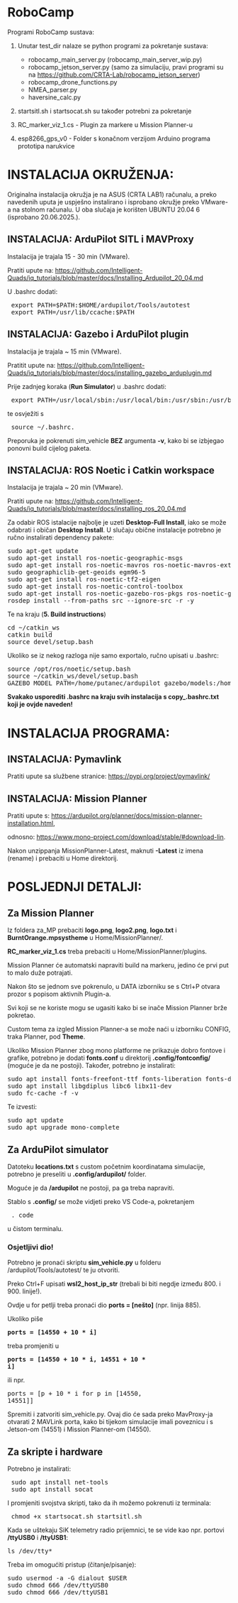 # RoboCamp

Programi RoboCamp sustava:

1.  Unutar test_dir nalaze se python programi za pokretanje sustava:
    -  robocamp_main_server.py   (robocamp_main_server_wip.py)
    -  robocamp_jetson_server.py (samo za simulaciju, pravi programi su na https://github.com/CRTA-Lab/robocamp_jetson_server)
    -  robocamp_drone_functions.py
    -  NMEA_parser.py
    -  haversine_calc.py
2.  startsitl.sh i startsocat.sh su također potrebni za pokretanje

4.  RC_marker_viz_1.cs  -  Plugin za markere u Mission Planner-u
5.  esp8266_gps_v0      -  Folder s konačnom verzijom Arduino programa prototipa narukvice


# INSTALACIJA OKRUŽENJA:

Originalna instalacija okružja je na ASUS (CRTA LAB1) računalu, a preko navedenih uputa je uspješno instalirano i isprobano okružje preko VMware-a na stolnom računalu.
U oba slučaja je korišten UBUNTU 20.04 6 (isprobano 20.06.2025.).

## INSTALACIJA: ArduPilot SITL i MAVProxy
Instalacija je trajala 15 - 30 min (VMware).

Pratiti upute na: https://github.com/Intelligent-Quads/iq_tutorials/blob/master/docs/Installing_Ardupilot_20_04.md

U .bashrc dodati:
<pre> export PATH=$PATH:$HOME/ardupilot/Tools/autotest 
 export PATH=/usr/lib/ccache:$PATH </pre>

## INSTALACIJA: Gazebo i ArduPilot plugin
Instalacija je trajala ~ 15 min (VMware).

Pratitit upute na: https://github.com/Intelligent-Quads/iq_tutorials/blob/master/docs/installing_gazebo_arduplugin.md

Prije zadnjeg koraka (**Run Simulator**) u .bashrc dodati:
<pre> export PATH=/usr/local/sbin:/usr/local/bin:/usr/sbin:/usr/bin:/sbin:/bin:$PATH </pre>
te osvježiti s
<pre> source ~/.bashrc. </pre>

Preporuka je pokrenuti sim_vehicle **BEZ** argumenta **-v**, kako bi se izbjegao ponovni build cijelog paketa.

## INSTALACIJA: ROS Noetic i Catkin workspace
Instalacija je trajala ~ 20 min (VMware).

Pratiti upute na: https://github.com/Intelligent-Quads/iq_tutorials/blob/master/docs/installing_ros_20_04.md

Za odabir ROS istalacije najbolje je uzeti **Desktop-Full Install**, iako se može odabrati i običan **Desktop Install**.
U slučaju obične instalacije potrebno je ručno instalirati dependency pakete:
<pre>sudo apt-get update
sudo apt-get install ros-noetic-geographic-msgs
sudo apt-get install ros-noetic-mavros ros-noetic-mavros-extras
sudo geographiclib-get-geoids egm96-5
sudo apt-get install ros-noetic-tf2-eigen
sudo apt-get install ros-noetic-control-toolbox
sudo apt-get install ros-noetic-gazebo-ros-pkgs ros-noetic-gazebo-ros-control
rosdep install --from-paths src --ignore-src -r -y </pre>

Te na kraju (**5. Build instructions**)

<pre>cd ~/catkin_ws
catkin build
source devel/setup.bash</pre>

Ukoliko se iz nekog razloga nije samo exportalo, ručno upisati u .bashrc:
<pre>source /opt/ros/noetic/setup.bash
source ~/catkin_ws/devel/setup.bash
GAZEBO_MODEL_PATH=/home/putanec/ardupilot_gazebo/models:/home/putanec/catkin_ws/src/iq_sim/models</pre>

**Svakako usporediti .bashrc na kraju svih instalacija s copy_.bashrc.txt koji je ovjde naveden!**



# INSTALACIJA PROGRAMA:

## INSTALACIJA: Pymavlink
Pratiti upute sa službene stranice: https://pypi.org/project/pymavlink/

## INSTALACIJA: Mission Planner
Pratiti upute s: https://ardupilot.org/planner/docs/mission-planner-installation.html,

odnosno: https://www.mono-project.com/download/stable/#download-lin.

Nakon unzippanja MissionPlanner-Latest, maknuti **-Latest** iz imena (rename) i prebaciti u Home direktorij.

# POSLJEDNJI DETALJI:
## Za Mission Planner
Iz foldera za_MP prebaciti **logo.png**, **logo2.png**, **logo.txt** i **BurntOrange.mpsystheme** u Home/MissionPlanner/.

**RC_marker_viz_1.cs** treba prebaciti u Home/MissionPlanner/plugins.

Mission Planner će automatski napraviti build na markeru, jedino će prvi put to malo duže potrajati.

Nakon što se jednom sve pokrenulo, u DATA izborniku se s Ctrl+P otvara prozor s popisom aktivnih Plugin-a.

Svi koji se ne koriste mogu se ugasiti kako bi se inače Mission Planner brže pokretao.

Custom tema za izgled Mission Planner-a se može naći u izborniku CONFIG, traka Planner, pod **Theme**.


Ukoliko Mission Planner zbog mono platforme ne prikazuje dobro fontove i grafike, potrebno je dodati **fonts.conf** u direktorij **.config/fontconfig/** (moguće je da ne postoji).
Također, potrebno je instalirati:
<pre>sudo apt install fonts-freefont-ttf fonts-liberation fonts-dejavu
sudo apt install libgdiplus libc6 libx11-dev
sudo fc-cache -f -v</pre>

Te izvesti:
<pre>sudo apt update
sudo apt upgrade mono-complete</pre>


## Za ArduPilot simulator
Datoteku **locations.txt** s custom početnim koordinatama simulacije, potrebno je preseliti u **.config/ardupilot/** folder.

Moguće je da **/ardupilot** ne postoji, pa ga treba napraviti.

Stablo s **.config/** se može vidjeti preko VS Code-a, pokretanjem <pre> . code </pre> u čistom terminalu.

### Osjetljivi dio!
Potrebno je pronaći skriptu **sim_vehicle.py** u folderu /ardupilot/Tools/autotest/ te ju otvoriti.

Preko Ctrl+F upisati **wsl2_host_ip_str** (trebali bi biti negdje između 800. i 900. linije!).

Ovdje u for petlji treba pronaći dio **ports = [nešto]** (npr. linija 885).

Ukoliko piše <pre>**ports = [14550 + 10 * i]**</pre> treba promjeniti u <pre>**ports = [14550 + 10 * i, 14551 + 10 * i]**</pre> ili npr. <pre>ports = [p + 10 * i for p in [14550, 14551]]</pre>

Spremiti i zatvoriti sim_vehicle.py. Ovaj dio će sada preko MavProxy-ja otvarati 2 MAVLink porta, kako bi tijekom simulacije imali poveznicu i s Jetson-om (14551) i Mission Planner-om (14550).


## Za skripte i hardware
Potrebno je instalirati:
<pre> sudo apt install net-tools
 sudo apt install socat</pre>

I promjeniti svojstva skripti, tako da ih možemo pokrenuti iz terminala:
<pre> chmod +x startsocat.sh startsitl.sh</pre>

Kada se uštekaju SiK telemetry radio prijemnici, te se vide kao npr. portovi **/ttyUSB0** i **/ttyUSB1**:
<pre>ls /dev/tty*</pre>
Treba im omogućiti pristup (čitanje/pisanje):
<pre>sudo usermod -a -G dialout $USER
sudo chmod 666 /dev/ttyUSB0
sudo chmod 666 /dev/ttyUSB1</pre>

